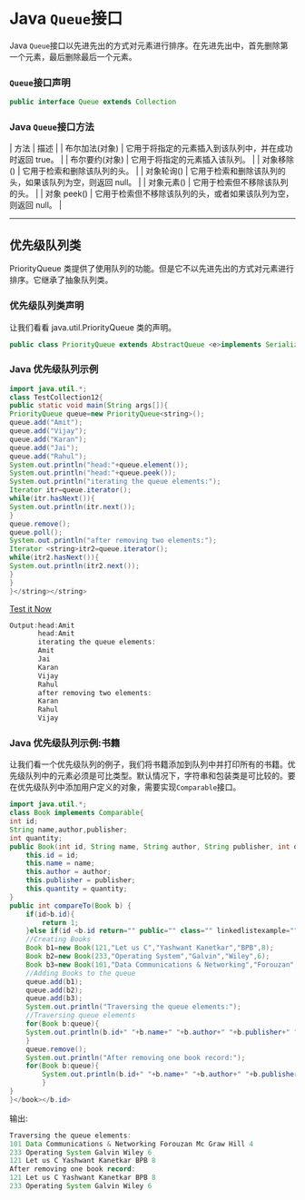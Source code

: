 # Java `Queue`接口



Java `Queue`接口以先进先出的方式对元素进行排序。在先进先出中，首先删除第一个元素，最后删除最后一个元素。

### `Queue`接口声明

```java
public interface Queue extends Collection
```

### Java `Queue`接口方法

| 方法 | 描述 |
| 布尔加法(对象) | 它用于将指定的元素插入到该队列中，并在成功时返回 true。 |
| 布尔要约(对象) | 它用于将指定的元素插入该队列。 |
| 对象移除() | 它用于检索和删除该队列的头。 |
| 对象轮询() | 它用于检索和删除该队列的头，如果该队列为空，则返回 null。 |
| 对象元素() | 它用于检索但不移除该队列的头。 |
| 对象 peek() | 它用于检索但不移除该队列的头，或者如果该队列为空，则返回 null。 |

* * *

## 优先级队列类

PriorityQueue 类提供了使用队列的功能。但是它不以先进先出的方式对元素进行排序。它继承了抽象队列类。

### 优先级队列类声明

让我们看看 java.util.PriorityQueue 类的声明。

```java
public class PriorityQueue extends AbstractQueue <e>implements Serializable</e> 
```

### Java 优先级队列示例

```java
import java.util.*;
class TestCollection12{
public static void main(String args[]){
PriorityQueue queue=new PriorityQueue<string>();
queue.add("Amit");
queue.add("Vijay");
queue.add("Karan");
queue.add("Jai");
queue.add("Rahul");
System.out.println("head:"+queue.element());
System.out.println("head:"+queue.peek());
System.out.println("iterating the queue elements:");
Iterator itr=queue.iterator();
while(itr.hasNext()){
System.out.println(itr.next());
}
queue.remove();
queue.poll();
System.out.println("after removing two elements:");
Iterator <string>itr2=queue.iterator();
while(itr2.hasNext()){
System.out.println(itr2.next());
}
}
}</string></string> 
```

[Test it Now](https://www.javatpoint.com/opr/test.jsp?filename=TestCollection12)

```java
Output:head:Amit
       head:Amit
       iterating the queue elements:
       Amit
       Jai
       Karan
       Vijay
       Rahul
       after removing two elements:
       Karan
       Rahul
       Vijay

```

### Java 优先级队列示例:书籍

让我们看一个优先级队列的例子，我们将书籍添加到队列中并打印所有的书籍。优先级队列中的元素必须是可比类型。默认情况下，字符串和包装类是可比较的。要在优先级队列中添加用户定义的对象，需要实现`Comparable`接口。

```java
import java.util.*;
class Book implements Comparable{
int id;
String name,author,publisher;
int quantity;
public Book(int id, String name, String author, String publisher, int quantity) {
	this.id = id;
	this.name = name;
	this.author = author;
	this.publisher = publisher;
	this.quantity = quantity;
}
public int compareTo(Book b) {
	if(id>b.id){
		return 1;
	}else if(id <b.id return="" public="" class="" linkedlistexample="" static="" void="" main="" args="" queue="">queue=new PriorityQueue<book>();
	//Creating Books
	Book b1=new Book(121,"Let us C","Yashwant Kanetkar","BPB",8);
	Book b2=new Book(233,"Operating System","Galvin","Wiley",6);
	Book b3=new Book(101,"Data Communications & Networking","Forouzan","Mc Graw Hill",4);
	//Adding Books to the queue
	queue.add(b1);
	queue.add(b2);
	queue.add(b3);
	System.out.println("Traversing the queue elements:");
	//Traversing queue elements
	for(Book b:queue){
	System.out.println(b.id+" "+b.name+" "+b.author+" "+b.publisher+" "+b.quantity);
	}
	queue.remove();
	System.out.println("After removing one book record:");
	for(Book b:queue){
		System.out.println(b.id+" "+b.name+" "+b.author+" "+b.publisher+" "+b.quantity);
		}
}
}</book></b.id> 
```

输出:

```java
Traversing the queue elements:
101 Data Communications & Networking Forouzan Mc Graw Hill 4
233 Operating System Galvin Wiley 6
121 Let us C Yashwant Kanetkar BPB 8
After removing one book record:
121 Let us C Yashwant Kanetkar BPB 8
233 Operating System Galvin Wiley 6

```